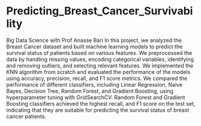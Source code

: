 # Predicting_Breast_Cancer_Survivability

Big Data Science with Prof Anasse Bari
In this project, we analyzed the Breast Cancer dataset and built machine learning models to predict the survival status of patients based on various features.
We preprocessed the data by handling missing values, encoding categorical variables, identifying and removing outliers, and selecting relevant features.
We implemented the KNN algorithm from scratch and evaluated the performance of the models using accuracy, precision, recall, and F1 score metrics.
We compared the performance of different classifiers, including Linear Regression, Naive Bayes, Decision Tree, Random Forest, and Gradient Boosting, using hyperparameter tuning with GridSearchCV.
Random Forest and Gradient Boosting classifiers achieved the highest recall, and F1 score on the test set, indicating that they are suitable for predicting the survival status of breast cancer patients.
